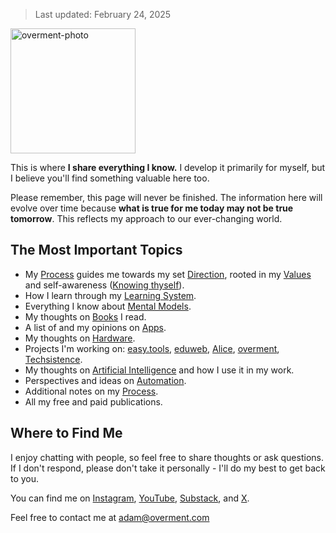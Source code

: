 > Last updated: February 24, 2025

<img src="https://cloud.overment.com/overment-1752861357.jpg" alt="overment-photo" width="200px">

This is where **I share everything I know.** I develop it primarily for myself, but I believe you'll find something valuable here too.

Please remember, this page will never be finished. The information here will evolve over time because **what is true for me today may not be true tomorrow**. This reflects my approach to our ever-changing world.

## The Most Important Topics

- My [Process](Core/Process.md) guides me towards my set [Direction](Core/Direction.md), rooted in my [Values](Core/Values.md) and self-awareness ([Knowing thyself](Core/Knowing%20thyself.md)).
- How I learn through my [Learning System](Core/Learning%20System.md).
- Everything I know about [Mental Models](Mental%20Models/Mental%20Models.md).
- My thoughts on [Books](Books/Books.md) I read.
- A list of and my opinions on [Apps](Tools/Apps.md).
- My thoughts on [Hardware](Tools/Hardware.md).
- Projects I'm working on: [easy.tools](Projects/easy.tools.md), [eduweb](Projects/eduweb.md), [Alice](Projects/Alice.md), [overment](Projects/overment.md), [Techsistence](Projects/Techsistence.md).
- My thoughts on [Artificial Intelligence](AI/AI.md) and how I use it in my work.
- Perspectives and ideas on [Automation](Tools/Automation.md).
- Additional notes on my [Process](Core/Process.md).
- All my free and paid publications.

## Where to Find Me

I enjoy chatting with people, so feel free to share thoughts or ask questions. If I don't respond, please don't take it personally - I'll do my best to get back to you.

You can find me on [Instagram](https://www.instagram.com/_overment/), [YouTube](https://www.youtube.com/overment), [Substack](https://techsistence.com/), and [X](https://x.com/_overment).

Feel free to contact me at adam@overment.com

